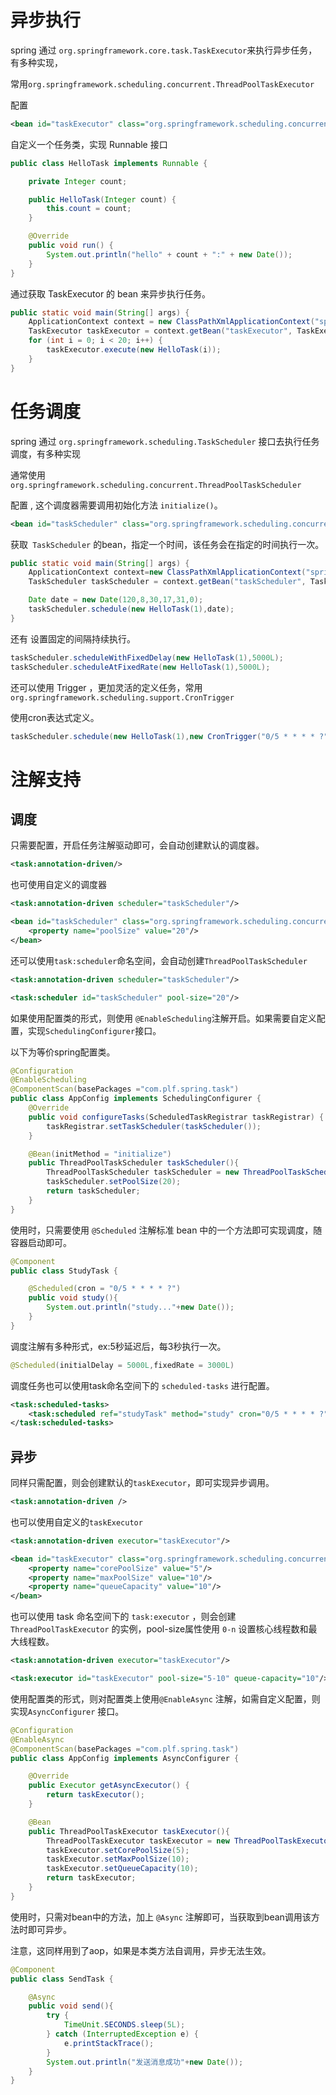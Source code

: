 # 异步执行

spring 通过 `org.springframework.core.task.TaskExecutor`来执行异步任务，有多种实现，

常用`org.springframework.scheduling.concurrent.ThreadPoolTaskExecutor`

配置 

```xml
<bean id="taskExecutor" class="org.springframework.scheduling.concurrent.ThreadPoolTaskExecutor"/>
```

自定义一个任务类，实现 Runnable 接口

```java
public class HelloTask implements Runnable {

    private Integer count;

    public HelloTask(Integer count) {
        this.count = count;
    }

    @Override
    public void run() {
        System.out.println("hello" + count + ":" + new Date());
    }
}
```

通过获取 TaskExecutor 的 bean 来异步执行任务。

```java
public static void main(String[] args) {
    ApplicationContext context = new ClassPathXmlApplicationContext("spring.xml");
    TaskExecutor taskExecutor = context.getBean("taskExecutor", TaskExecutor.class);
    for (int i = 0; i < 20; i++) {
        taskExecutor.execute(new HelloTask(i));
    }
}
```

# 任务调度

spring 通过 `org.springframework.scheduling.TaskScheduler` 接口去执行任务调度，有多种实现

通常使用 `org.springframework.scheduling.concurrent.ThreadPoolTaskScheduler`

配置 ,  这个调度器需要调用初始化方法 `initialize()`。

```xml
<bean id="taskScheduler" class="org.springframework.scheduling.concurrent.ThreadPoolTaskScheduler" init-method="initialize"/>
```

获取` TaskScheduler` 的bean，指定一个时间，该任务会在指定的时间执行一次。

```java
public static void main(String[] args) {
    ApplicationContext context=new ClassPathXmlApplicationContext("spring.xml");
    TaskScheduler taskScheduler = context.getBean("taskScheduler", TaskScheduler.class);

    Date date = new Date(120,8,30,17,31,0);
    taskScheduler.schedule(new HelloTask(1),date);
}
```

还有 设置固定的间隔持续执行。

```java
taskScheduler.scheduleWithFixedDelay(new HelloTask(1),5000L);
taskScheduler.scheduleAtFixedRate(new HelloTask(1),5000L);
```

还可以使用 Trigger ，更加灵活的定义任务，常用 `org.springframework.scheduling.support.CronTrigger`

使用cron表达式定义。

```java
taskScheduler.schedule(new HelloTask(1),new CronTrigger("0/5 * * * * ?"));
```

# 注解支持

## 调度

只需要配置，开启任务注解驱动即可，会自动创建默认的调度器。

```xml
<task:annotation-driven/>
```

也可使用自定义的调度器

```xml
<task:annotation-driven scheduler="taskScheduler"/>

<bean id="taskScheduler" class="org.springframework.scheduling.concurrent.ThreadPoolTaskScheduler" init-method="initialize">
    <property name="poolSize" value="20"/>
</bean>
```

还可以使用`task:scheduler`命名空间，会自动创建`ThreadPoolTaskScheduler`

```xml
<task:annotation-driven scheduler="taskScheduler"/>

<task:scheduler id="taskScheduler" pool-size="20"/>
```

如果使用配置类的形式，则使用 `@EnableScheduling`注解开启。如果需要自定义配置，实现`SchedulingConfigurer`接口。

以下为等价spring配置类。

```java
@Configuration
@EnableScheduling
@ComponentScan(basePackages ="com.plf.spring.task")
public class AppConfig implements SchedulingConfigurer {
    @Override
    public void configureTasks(ScheduledTaskRegistrar taskRegistrar) {
        taskRegistrar.setTaskScheduler(taskScheduler());
    }

    @Bean(initMethod = "initialize")
    public ThreadPoolTaskScheduler taskScheduler(){
        ThreadPoolTaskScheduler taskScheduler = new ThreadPoolTaskScheduler();
        taskScheduler.setPoolSize(20);
        return taskScheduler;
    }
}
```

使用时，只需要使用 `@Scheduled` 注解标准 bean 中的一个方法即可实现调度，随容器启动即可。

```java
@Component
public class StudyTask {

    @Scheduled(cron = "0/5 * * * * ?")
    public void study(){
        System.out.println("study..."+new Date());
    }
}
```

调度注解有多种形式，ex:5秒延迟后，每3秒执行一次。

```java
@Scheduled(initialDelay = 5000L,fixedRate = 3000L)
```

调度任务也可以使用task命名空间下的 `scheduled-tasks` 进行配置。

```xml
<task:scheduled-tasks>
    <task:scheduled ref="studyTask" method="study" cron="0/5 * * * * ?"/>
</task:scheduled-tasks>
```

## 异步

同样只需配置，则会创建默认的`taskExecutor`，即可实现异步调用。

```xml
<task:annotation-driven />
```

也可以使用自定义的`taskExecutor`

```xml
<task:annotation-driven executor="taskExecutor"/>

<bean id="taskExecutor" class="org.springframework.scheduling.concurrent.ThreadPoolTaskExecutor">
    <property name="corePoolSize" value="5"/>
    <property name="maxPoolSize" value="10"/>
    <property name="queueCapacity" value="10"/>
</bean>
```

也可以使用 task 命名空间下的 `task:executor` ，则会创建`ThreadPoolTaskExecutor` 的实例，pool-size属性使用 `0-n` 设置核心线程数和最大线程数。

```xml
<task:annotation-driven executor="taskExecutor"/>

<task:executor id="taskExecutor" pool-size="5-10" queue-capacity="10"/>
```

使用配置类的形式，则对配置类上使用`@EnableAsync` 注解，如需自定义配置，则实现`AsyncConfigurer` 接口。

```java
@Configuration
@EnableAsync
@ComponentScan(basePackages ="com.plf.spring.task")
public class AppConfig implements AsyncConfigurer {

    @Override
    public Executor getAsyncExecutor() {
        return taskExecutor();
    }

    @Bean
    public ThreadPoolTaskExecutor taskExecutor(){
        ThreadPoolTaskExecutor taskExecutor = new ThreadPoolTaskExecutor();
        taskExecutor.setCorePoolSize(5);
        taskExecutor.setMaxPoolSize(10);
        taskExecutor.setQueueCapacity(10);
        return taskExecutor;
    }
}
```

使用时，只需对bean中的方法，加上 `@Async` 注解即可，当获取到bean调用该方法时即可异步。

注意，这同样用到了aop，如果是本类方法自调用，异步无法生效。

```java
@Component
public class SendTask {

    @Async
    public void send(){
        try {
            TimeUnit.SECONDS.sleep(5L);
        } catch (InterruptedException e) {
            e.printStackTrace();
        }
        System.out.println("发送消息成功"+new Date());
    }
}
```

